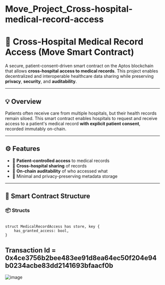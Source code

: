 ﻿# Move_Project_Cross-hospital-medical-record-access
# 🏥 Cross-Hospital Medical Record Access (Move Smart Contract)

A secure, patient-consent-driven smart contract on the Aptos blockchain that allows **cross-hospital access to medical records**. This project enables decentralized and interoperable healthcare data sharing while preserving **privacy**, **security**, and **auditability**.

---

## 💡 Overview

Patients often receive care from multiple hospitals, but their health records remain siloed. This smart contract enables hospitals to request and receive access to a patient's medical record **with explicit patient consent**, recorded immutably on-chain.

---

## ⚙️ Features

- 🔐 **Patient-controlled access** to medical records
- 🏥 **Cross-hospital sharing** of records
- 📜 **On-chain auditability** of who accessed what
- 🧾 Minimal and privacy-preserving metadata storage

---

## 🧱 Smart Contract Structure

### 📦 Structs

```move

struct MedicalRecordAccess has store, key {
    has_granted_access: bool,
}
```
## Transaction Id = 0x4ce3756b2bee483ee91d8ea64ec50f204e94b0234acbe83dd2141693bfaacf0b
![image](https://github.com/user-attachments/assets/5d80c630-ca9e-4ff8-9935-204d76e1aed7)

